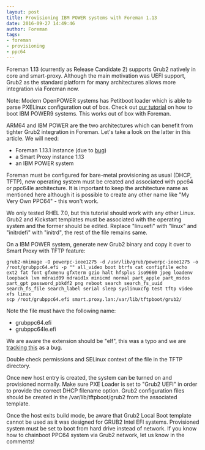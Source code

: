 ```yaml
---
layout: post
title: Provisioning IBM POWER systems with Foreman 1.13
date: 2016-09-27 14:49:46
author: Foreman
tags:
- foreman
- provisioning
- ppc64
---
```


Foreman 1.13 (currently as Release Candidate 2) supports Grub2 natively in
core and smart-proxy. Although the main motivation was UEFI support, Grub2 as
the standard platform for many architectures allows more integration via
Foreman now.

<!--more-->

Note: Modern OpenPOWER systems has Petitboot loader which is able to parse
PXELinux configuration out of box. Check out [our
tutorial](https://community.theforeman.org/t/netbooting-ibm-power9-via-petitboot/17104)
on how to boot IBM POWER9 systems. This works out of box with Foreman.

ARM64 and IBM POWER are the two architectures which can benefit from tighter
Grub2 integration in Foreman. Let's take a look on the latter in this article.
We will need:

* Foreman 1.13.1 instance (due to
  [bug](http://projects.theforeman.org/issues/16652))
* a Smart Proxy instance 1.13
* an IBM POWER system

Foreman must be configured for bare-metal provisioning as usual (DHCP, TFTP),
new operating system must be created and associated with ppc64 or ppc64le
architecture. It is important to keep the architecture name as mentioned here
although it is possible to create any other name like "My Very Own PPC64" -
this won't work.

We only tested RHEL 7.0, but this tutorial should work with any other Linux.
Grub2 and Kickstart templates must be associated with the operating system and
the former should be edited. Replace "linuxefi" with "linux" and "initrdefi"
with "initrd", the rest of the file remains same.

On a IBM POWER system, generate new Grub2 binary and copy it over to Smart
Proxy with TFTP feature:

    grub2-mkimage -O powerpc-ieee1275 -d /usr/lib/grub/powerpc-ieee1275 -o /root/grubppc64.efi -p "" all_video boot btrfs cat configfile echo ext2 fat font gfxmenu gfxterm gzio halt hfsplus iso9660 jpeg loadenv loopback lvm mdraid09 mdraid1x minicmd normal part_apple part_msdos part_gpt password_pbkdf2 png reboot search search_fs_uuid search_fs_file search_label serial sleep syslinuxcfg test tftp video xfs linux
    scp /root/grubppc64.efi smart.proxy.lan:/var/lib/tftpboot/grub2/

Note the file must have the following name:

* grubppc64.efi
* grubppc64le.efi

We are aware the extension should be "elf", this was a typo and we are
[tracking this](http://projects.theforeman.org/issues/16706) as a bug.

Double check permissions and SELinux context of the file in the TFTP
directory.

Once new host entry is created, the system can be turned on and provisioned
normally. Make sure PXE Loader is set to "Grub2 UEFI" in order to provide the
correct DHCP filename option. Grub2 configuration files should be created in
the /var/lib/tftpboot/grub2 from the associated template.

Once the host exits build mode, be aware that Grub2 Local Boot template cannot
be used as it was designed for GRUB2 Intel EFI systems. Provisioned system
must be set to boot from hard drive instead of network. If you know how to
chainboot PPC64 system via Grub2 network, let us know in the comments!


